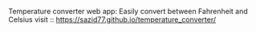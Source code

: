 Temperature converter web app: Easily convert between Fahrenheit and Celsius 
visit :: https://sazid77.github.io/temperature_converter/

